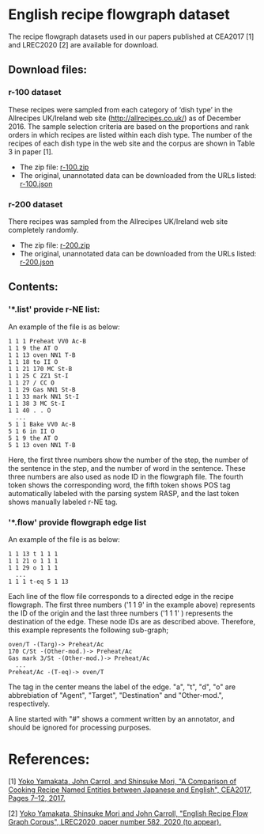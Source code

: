 # English recipe flowgraph dataset
The recipe flowgraph datasets used in our papers published at CEA2017 [1] and LREC2020 [2] are available for download. 

## Download files:
### r-100 dataset
These recipes were sampled from each category of ‘dish type’ in the Allrecipes UK/Ireland web site (http://allrecipes.co.uk/) as of December 2016. The sample selection criteria are based on the proportions and rank orders in which recipes are listed within each dish type. The number of the recipes of each dish type in the web site and the corpus are shown in Table 3 in paper [1].
- The zip file: [r-100.zip](r-100.zip)
- The original, unannotated data can be downloaded from the URLs listed: [r-100.json](r-100.json)
### r-200 dataset
There recipes was sampled from the Allrecipes UK/Ireland web site completely randomly.
- The zip file: [r-200.zip](r-200.zip)
- The original, unannotated data can be downloaded from the URLs listed: [r-200.json](r-200.json)
## Contents:
### '*.list' provide r-NE list:
An example of the file is as below:

```
1 1 1 Preheat VV0 Ac-B
1 1 9 the AT O
1 1 13 oven NN1 T-B
1 1 18 to II O
1 1 21 170 MC St-B
1 1 25 C ZZ1 St-I
1 1 27 / CC O
1 1 29 Gas NN1 St-B
1 1 33 mark NN1 St-I
1 1 38 3 MC St-I
1 1 40 . . O
  ... 
5 1 1 Bake VV0 Ac-B
5 1 6 in II O
5 1 9 the AT O
5 1 13 oven NN1 T-B
```
Here, the first three numbers show the number of the step, the number of the sentence in the step, and the number of word in the sentence. These three numbers are also used as node ID in the flowgraph file. The fourth token shows the corresponding word, the fifth token shows POS tag automatically labeled with the parsing system RASP, and the last token shows manually labeled r-NE tag.

### '*.flow' provide flowgraph edge list
An example of the file is as below:
```
1 1 13 t 1 1 1
1 1 21 o 1 1 1
1 1 29 o 1 1 1
  ...
1 1 1 t-eq 5 1 13
```
Each line of the flow file corresponds to a directed edge in the recipe flowgraph. The first three numbers ('1 1 9' in the example above) represents the ID of the origin and the last three numbers ('1 1 1' ) represents the destination of the edge. These node IDs are as described above. Therefore, this example represents the following sub-graph;
```
oven/T -(Targ)-> Preheat/Ac
170 C/St -(Other-mod.)-> Preheat/Ac
Gas mark 3/St -(Other-mod.)-> Preheat/Ac
  ...
Preheat/Ac -(T-eq)-> oven/T
```
The tag in the center means the label of the edge. "a", "t", "d", "o" are abbrebiation of "Agent", "Target", "Destination" and "Other-mod.", respectively.

A line started with "#" shows a comment written by an annotator, and should be ignored for processing purposes.

# References:
[1] [Yoko Yamakata, John Carrol, and Shinsuke  Mori, "A Comparison of Cooking Recipe Named Entities between Japanese and English", CEA2017, Pages 7–12, 2017. ](https://dl.acm.org/doi/10.1145/3106668.3106672)

[2] [Yoko Yamakata, Shinsuke Mori and John Carroll, "English Recipe Flow Graph Corpus", LREC2020, paper number 582, 2020 (to appear).](https://lrec2020.lrec-conf.org/en/conference-programme/accepted-papers/)
